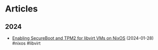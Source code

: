 # Articles

## 2024

* [Enabling SecureBoot and TPM2 for libvirt VMs on NixOS](nixos/libvirt-with-SecureBoot-and-TPM2.md) (2024-01-28) #nixos #libvirt
